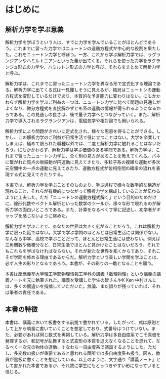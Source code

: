 # はじめに

## 解析力学を学ぶ意義

解析力学を学ぼうという人は、すでに力学を学んでいることがほとんどであろう。これまでに習った力学ではニュートンの運動方程式が中心的な役割を果たした。これをニュートン力学と呼ぼう。一方、これから学ぶ解析力学では、ラグランジアンやハミルトニアンといった量が出てくる。それらを使った力学をラグランジュ形式の力学や、ハミルトン形式の力学と呼び、それらをまとめて解析力学と呼ぶ。

解析力学は、これまでに習ったニュートン力学を異なる形で定式化する理論である。解析力学に出てくる式は一見難しそうに見えるが、結局はニュートンの運動方程式を変形しているだけであり、本質的な予言能力に変わりはない。にもかかわらず解析力学を学ぶご利益の一つは、ニュートン力学に比べて問題の見通しがよくなり、微分方程式を直接解かずとも系の運動の情報が得られるようになるからである。この見通しの良さは、後で量子力学へとつながっていく。また、解析力学で導入されるラグランジアンは、電磁気学や相対論でも用いられる。

解析力学により問題がきれいに定式化され、様々な恩恵を得ることができる。しかし、この解析力学のご利益が日常生活で役に立つことはない。大学を卒業してしまえば、極めて限られた職種以外では、二度と解析力学に触れることはないだろう。にもかかわらず、解析力学は学ぶ価値のある学問である。解析力学は、これまで習ったニュートン力学に、全く別の見方があることを教えてくれる。バネに繋がれた質点の単振動が円運動に見えてきたり、多粒子系の複雑な運動が多次元空間中の一点の運動に見えてきたり、運動方程式が位相空間の確率の流れを表現する式に見えてきたりする。

本書では、解析力学を学ぶことそのものより、学ぶ過程で様々な数学的な構造が現れること、それらが有機的につながって解析力学を構成していることが伝わるように工夫した。ただ「ニュートンの運動方程式解く」という目的のためだけに、線形代数やベクトル解析といった数学のツールが、様々な形で現れるのが解析力学の面白いところである。また、計算をなるべく丁寧に記述し、初学者がギャップを感じないように努めた。

解析力学を学ぶことで、あなたの世界は大きく広がることだろう。これは解析力学に限った話ではない。大学で学ぶ学問のほとんどは日常生活には関係がない。なんなら中学、高校で学ぶことだって、ほとんど日常生活には使わない。例えば三角関数や微積分など、日常生活でほとんど見かけたことはないだろう。それでもこれらを学ばなければならない。それが新たな世界を拓くからであり、それこそが学問を修める理由であるからだ。解析力学という美しい学問を学ぶことは、必ず人生の彩りとなるであろう。本書が、その彩りの一助となることを願う。

本書は慶應義塾大学理工学部物理情報工学科の講義「数理物理」という講義の講義ノートを元に執筆された。講義を受講した学生の皆さんやK Ken 中村さんには、多くの間違いを指摘していただいた。無論、まだ誤りが残っていれば、それは筆者の責任である。

## 本書の特徴

本書は、講義において板書をする前提で書かれている。したがって、式は原則として上から順番に書いていくことを想定しており、式番号はつけていない。また、必要があれば同じ数式を再掲している。解析力学は多自由度系でこそ真価を発揮するが、和記号が乱舞すると式変形の本質を追えなくなることを恐れて、なるべく一次元の物体の運動、すなわち一自由度系で議論するようにした。ただし、多変数の扱いが重要であると思われる箇所では多自由度系も扱う。図も、教員が黒板に書くことを想定している。以上のように、文字通り「講義ノート」として書かれた本書であるが、それ故に学生にもとっつきやすい形になっていると信じる。
